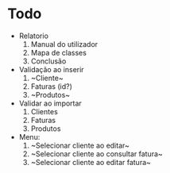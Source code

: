 # Todo

- Relatorio
    1. Manual do utilizador
    2. Mapa de classes
    3. Conclusão
- Validação ao inserir
    1. ~Cliente~
    2. Faturas (id?)
    3. ~Produtos~
- Validar ao importar
    1. Clientes
    2. Faturas
    3. Produtos
- Menu:
  1. ~Selecionar cliente ao editar~
  2. ~Selecionar cliente ao consultar fatura~
  3. ~Selecionar cliente ao editar fatura~
